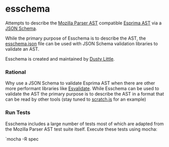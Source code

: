 esschema
========

Attempts to describe the [Mozilla Parser AST](https://developer.mozilla.org/en-US/docs/Mozilla/Projects/SpiderMonkey/Parser_API) compatible [Esprima AST](http://esprima.org/doc/index.html#ast) via a
[JSON Schema](http://json-schema.org/).

While the primary purpose of Esschema is to describe the AST, the [esschema.json](http://esschema/esschema.json) file can be used with JSON Schema validation libraries to validate an AST.

Esschema is created and maintained by [Dusty Little](http://twitter.com/noisypebble).

### Rational

Why use a JSON Schema to validate Esprima AST when there are other more performant libraries like [Esvalidate](https://github.com/duereg/esvalidate). While Esschema can be used to validate the AST the primary purpose is to describe the AST in a format that can be read by other tools (stay tuned to [scratch.js](https://github.com/toyatech/scratchjs) for an example) 

### Run Tests

Esschema includes a large number of tests most of which are adapted from the Mozilla Parser AST test suite itself. Execute these tests using mocha:

`mocha -R spec
